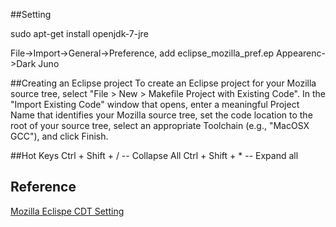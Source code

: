 ##Setting

sudo apt-get install openjdk-7-jre

File->Import->General->Preference, add eclipse_mozilla_pref.ep
Appearenc->Dark Juno

##Creating an Eclipse project
To create an Eclipse project for your Mozilla source tree, select "File > New > Makefile Project with Existing Code". In the "Import Existing Code" window that opens, enter a meaningful Project Name that identifies your Mozilla source tree, set the code location to the root of your source tree, select an appropriate Toolchain (e.g., "MacOSX GCC"), and click Finish.

##Hot Keys
Ctrl + Shift + /   -- Collapse All
Ctrl + Shift + *  -- Expand all

## Reference
<a name="Eclipse CDT Setting" title="Simple Eclipse CDT Setting with Mozilla" target="_blank" href="https://developer.mozilla.org/zh-TW/docs/Eclipse_CDT">Mozilla Eclispe CDT Setting</a>
